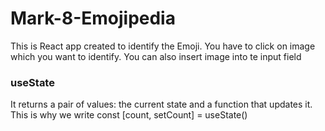 # Mark-8-Emojipedia


This is React app created to identify the Emoji.
You have to click on image which you want to identify. You can also insert image into te input field

### useState

 It returns a pair of values: the current state and a function that updates it. This is why we write const [count, setCount] = useState()
